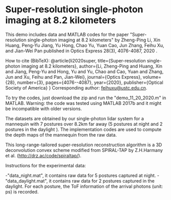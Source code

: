 # Super-resolution single-photon imaging at 8.2 kilometers
 
This demo includes data and MATLAB codes for the paper "Super-resolution single-photon imaging at 8.2 kilometers"
by Zheng-Ping Li, Xin Huang, Peng-Yu Jiang, Yu Hong, Chao Yu, Yuan Cao, Jun Zhang, Feihu Xu, and Jian-Wei Pan
published in Optics Express 28(3), 4076-4087, 2020 .

How to cite (BibTeX):
@article{li2020super,
  title={Super-resolution single-photon imaging at 8.2 kilometers},
  author={Li, Zheng-Ping and Huang, Xin and Jiang, Peng-Yu and Hong, Yu and Yu, Chao and Cao, Yuan and Zhang, Jun and Xu, Feihu and Pan, Jian-Wei},
  journal={Optics Express},
  volume={28},
  number={3},
  pages={4076--4087},
  year={2020},
  publisher={Optical Society of America}
}
Corresponding author: feihuxu@ustc.edu.cn.

To try the codes, just download the zip and run the "demo_11_20_2020.m" in MATLAB. 
Warning: the code was tested using MATLAB 2017b and it might be incompatible with older versions.  

The datasets are obtained by our single-photon lidar system for a mannequin with 7 postures over 8.2km far away (5 postures at night and 2 postures in the daylight ). 
The implementation codes are used to compute the depth maps of the mannequin from the raw data.

This long-range-tailored super-resolution reconstruction algorithm is a 3D deconvolution convex scheme modified from SPIRAL-TAP by Z.H.Harmany et al. (http://drz.ac/code/spiraltap/).


Instructions for the experimental data:

   -"data_night.mat", it contains raw data for 5 postures captured at night. 
   -"data_daylight.mat", it contains raw data for 2 postures captured in the daylight. 
   For each posture, the ToF information of the arrival photons (unit: ps) is recorded. 




